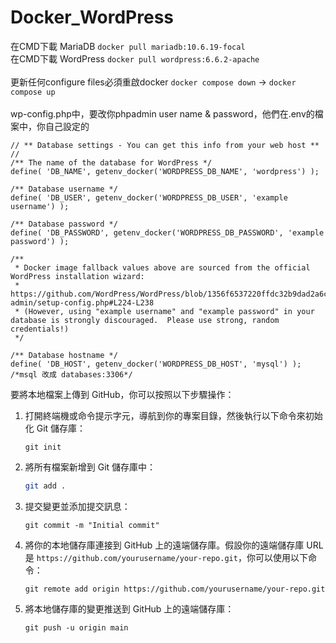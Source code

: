 # Docker_WordPress

在CMD下載 MariaDB `docker pull mariadb:10.6.19-focal` 
<br>
在CMD下載 WordPress `docker pull wordpress:6.6.2-apache`
<br><br>
更新任何configure files必須重啟docker `docker compose down` -> `docker compose up`
<br><br>
wp-config.php中，要改你phpadmin user name & password，他們在.env的檔案中，你自己設定的
```
// ** Database settings - You can get this info from your web host ** //
/** The name of the database for WordPress */
define( 'DB_NAME', getenv_docker('WORDPRESS_DB_NAME', 'wordpress') );

/** Database username */
define( 'DB_USER', getenv_docker('WORDPRESS_DB_USER', 'example username') );

/** Database password */
define( 'DB_PASSWORD', getenv_docker('WORDPRESS_DB_PASSWORD', 'example password') );

/**
 * Docker image fallback values above are sourced from the official WordPress installation wizard:
 * https://github.com/WordPress/WordPress/blob/1356f6537220ffdc32b9dad2a6cdbe2d010b7a88/wp-admin/setup-config.php#L224-L238
 * (However, using "example username" and "example password" in your database is strongly discouraged.  Please use strong, random credentials!)
 */

/** Database hostname */
define( 'DB_HOST', getenv_docker('WORDPRESS_DB_HOST', 'mysql') ); /*msql 改成 databases:3306*/

```

要將本地檔案上傳到 GitHub，你可以按照以下步驟操作：

1. 打開終端機或命令提示字元，導航到你的專案目錄，然後執行以下命令來初始化 Git 儲存庫：
     ```
     git init
     ```

2. 將所有檔案新增到 Git 儲存庫中：
     ```bash
     git add .
     ```

3. 提交變更並添加提交訊息：
     ```
     git commit -m "Initial commit"
     ```

4. 將你的本地儲存庫連接到 GitHub 上的遠端儲存庫。假設你的遠端儲存庫 URL 是 `https://github.com/yourusername/your-repo.git`，你可以使用以下命令：
     ```
     git remote add origin https://github.com/yourusername/your-repo.git
     ```

5. 將本地儲存庫的變更推送到 GitHub 上的遠端儲存庫：
     ```
     git push -u origin main
     ```

